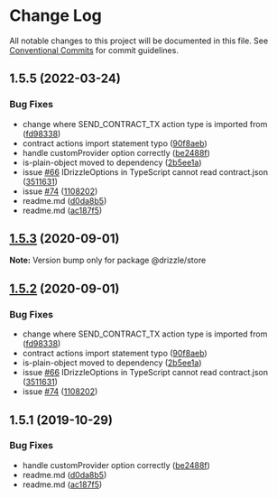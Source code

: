 # Change Log

All notable changes to this project will be documented in this file.
See [Conventional Commits](https://conventionalcommits.org) for commit guidelines.

## 1.5.5 (2022-03-24)


### Bug Fixes

* change where SEND_CONTRACT_TX action type is imported from ([fd98338](https://github.com/trufflesuite/drizzle/commit/fd98338))
* contract actions import statement typo ([90f8aeb](https://github.com/trufflesuite/drizzle/commit/90f8aeb))
* handle customProvider option correctly ([be2488f](https://github.com/trufflesuite/drizzle/commit/be2488f))
* is-plain-object moved to dependency ([2b5ee1a](https://github.com/trufflesuite/drizzle/commit/2b5ee1a))
* issue [#66](https://github.com/trufflesuite/drizzle/issues/66) IDrizzleOptions in TypeScript cannot read contract.json ([3511631](https://github.com/trufflesuite/drizzle/commit/3511631))
* issue [#74](https://github.com/trufflesuite/drizzle/issues/74) ([1108202](https://github.com/trufflesuite/drizzle/commit/1108202))
* readme.md ([d0da8b5](https://github.com/trufflesuite/drizzle/commit/d0da8b5))
* readme.md ([ac187f5](https://github.com/trufflesuite/drizzle/commit/ac187f5))





## [1.5.3](https://github.com/trufflesuite/drizzle/compare/@drizzle/store@1.5.2...@drizzle/store@1.5.3) (2020-09-01)

**Note:** Version bump only for package @drizzle/store





## [1.5.2](https://github.com/trufflesuite/drizzle/compare/@drizzle/store@1.5.1...@drizzle/store@1.5.2) (2020-09-01)


### Bug Fixes

* change where SEND_CONTRACT_TX action type is imported from ([fd98338](https://github.com/trufflesuite/drizzle/commit/fd98338))
* contract actions import statement typo ([90f8aeb](https://github.com/trufflesuite/drizzle/commit/90f8aeb))
* is-plain-object moved to dependency ([2b5ee1a](https://github.com/trufflesuite/drizzle/commit/2b5ee1a))
* issue [#66](https://github.com/trufflesuite/drizzle/issues/66) IDrizzleOptions in TypeScript cannot read contract.json ([3511631](https://github.com/trufflesuite/drizzle/commit/3511631))
* issue [#74](https://github.com/trufflesuite/drizzle/issues/74) ([1108202](https://github.com/trufflesuite/drizzle/commit/1108202))





## 1.5.1 (2019-10-29)


### Bug Fixes

* handle customProvider option correctly ([be2488f](https://github.com/trufflesuite/drizzle/commit/be2488f))
* readme.md ([d0da8b5](https://github.com/trufflesuite/drizzle/commit/d0da8b5))
* readme.md ([ac187f5](https://github.com/trufflesuite/drizzle/commit/ac187f5))
